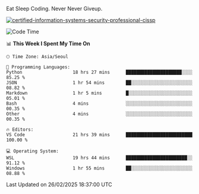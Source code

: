 Eat Sleep Coding.
Never Never Giveup.

[![certified-information-systems-security-professional-cissp](https://user-images.githubusercontent.com/44606727/157613689-acd84ec6-5f8f-4e79-89d9-a8d51f033634.png)](https://www.credly.com/badges/f394a010-85a0-450b-9136-8043af01d71c/public_url)

<!--START_SECTION:waka-->
![Code Time](http://img.shields.io/badge/Code%20Time-3%2C919%20hrs%2029%20mins-blue)

📊 **This Week I Spent My Time On** 

```text
🕑︎ Time Zone: Asia/Seoul

💬 Programming Languages: 
Python                   18 hrs 27 mins      █████████████████████░░░░   85.25 % 
JSON                     1 hr 54 mins        ██░░░░░░░░░░░░░░░░░░░░░░░   08.82 % 
Markdown                 1 hr 5 mins         █░░░░░░░░░░░░░░░░░░░░░░░░   05.01 % 
Bash                     4 mins              ░░░░░░░░░░░░░░░░░░░░░░░░░   00.35 % 
Other                    4 mins              ░░░░░░░░░░░░░░░░░░░░░░░░░   00.35 % 

🔥 Editors: 
VS Code                  21 hrs 39 mins      █████████████████████████   100.00 % 

💻 Operating System: 
WSL                      19 hrs 44 mins      ███████████████████████░░   91.12 % 
Windows                  1 hr 55 mins        ██░░░░░░░░░░░░░░░░░░░░░░░   08.88 % 
```


 Last Updated on 26/02/2025 18:37:00 UTC
<!--END_SECTION:waka-->
